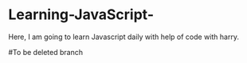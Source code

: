 # Learning-JavaScript-
Here, I am going to learn Javascript daily with  help of code with harry.

#To be deleted branch 